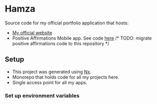 

# Hamza

Source code for my official portfolio application that hosts:

- [My official website](https://site.hrahimy.com)
- Positive Affirmations Mobile app. See code [here](https://github.com/HRahimy/positive_affirmations) /* TODO: migrate positive affirmations code to this repository */

## Setup

- This project was generated using [Nx](https://nx.dev).
- Monorepo that holds code for all my projects here.
- Single access point for all my apps.

### Set up environment variables

